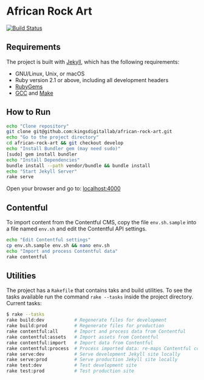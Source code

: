 # African Rock Art

[![Build Status](https://travis-ci.org/kingsdigitallab/african-rock-art.svg?branch=develop)](https://travis-ci.org/kingsdigitallab/african-rock-art)

## Requirements

The project is built with [Jekyll](https://jekyllrb.com/), which has the following requirements:
* GNU/Linux, Unix, or macOS
* Ruby version 2.1 or above, including all development headers
* [RubyGems](https://rubygems.org/pages/download)
* [GCC](https://gcc.gnu.org/install/) and [Make](https://www.gnu.org/software/make/)

## How to Run

```bash
echo "Clone repository"
git clone git@github.com:kingsdigitallab/african-rock-art.git
echo "Go to the project directory"
cd african-rock-art && git checkout develop
echo "Install Bundler gem (may need sudo)"
[sudo] gem install bundler
echo "Install Dependencies"
bundle install --path vendor/bundle && bundle install
echo "Start Jekyll Server"
rake serve
```

Open your browser and go to: [localhost:4000](http://localhost:4000)

## Contentful

To import content from the Contentful CMS, copy the file `env.sh.sample` into a file named `env.sh` and edit the Contentful API settings.

```bash
echo "Edit Contentful settings"
cp env.sh.sample env.sh && nano env.sh
echo "Import and process Contentful data"
rake contentful
```

## Utilities

The project has a `Rakefile` that contains taks and build utilities. To see the tasks available run the command `rake --tasks` inside the project directory. Current tasks:

```bash
$ rake --tasks
rake build:dev           # Regenerate files for development
rake build:prod          # Regenerate files for production
rake contentful:all      # Import and process data from Contentful
rake contentful:assets   # Import assets from Contentful
rake contentful:import   # Import data from Contentful
rake contentful:process  # Process imported data: re-maps Contentful content types and creates content pages
rake serve:dev           # Serve development Jekyll site locally
rake serve:prod          # Serve production Jekyll site locally
rake test:dev            # Test development site
rake test:prod           # Test production site
```
